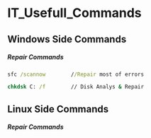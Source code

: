 # IT_Usefull_Commands
## Windows Side Commands
##### Repair Commands
```cmd
sfc /scannow		//Repair most of errors
```
```cmd
chkdsk C: /f		// Disk Analys & Repair
```
## Linux Side Commands
##### Repair Commands
```bash

```

